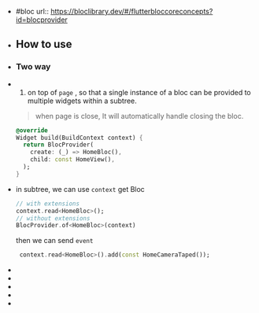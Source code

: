 - #bloc
  url:: https://bloclibrary.dev/#/flutterbloccoreconcepts?id=blocprovider
- ## How to use
- ### Two way
- 1. on top of `page` , so that a single instance of a bloc can be provided to multiple widgets within a subtree. 
  > when page is close, It will automatically handle closing the bloc.
  
  ```dart
  @override
  Widget build(BuildContext context) {
    return BlocProvider(
      create: (_) => HomeBloc(),
      child: const HomeView(),
    );
  }
  ```
- in subtree, we can use `context` get Bloc
  ```dart
  // with extensions
  context.read<HomeBloc>();
  // without extensions
  BlocProvider.of<HomeBloc>(context)
  ```
  then we can send `event`
  ```dart
   context.read<HomeBloc>().add(const HomeCameraTaped());
  ```
-
-
-
-
-